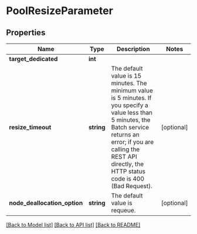 # PoolResizeParameter

## Properties
Name | Type | Description | Notes
------------ | ------------- | ------------- | -------------
**target_dedicated** | **int** |  | 
**resize_timeout** | **string** | The default value is 15 minutes. The minimum value is 5 minutes. If you specify a value less than 5 minutes, the Batch service returns an error; if you are calling the REST API directly, the HTTP status code is 400 (Bad Request). | [optional] 
**node_deallocation_option** | **string** | The default value is requeue. | [optional] 

[[Back to Model list]](../README.md#documentation-for-models) [[Back to API list]](../README.md#documentation-for-api-endpoints) [[Back to README]](../README.md)


